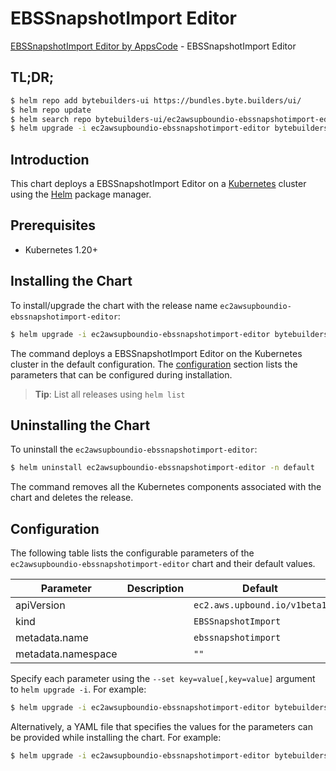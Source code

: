 # EBSSnapshotImport Editor

[EBSSnapshotImport Editor by AppsCode](https://byte.builders) - EBSSnapshotImport Editor

## TL;DR;

```bash
$ helm repo add bytebuilders-ui https://bundles.byte.builders/ui/
$ helm repo update
$ helm search repo bytebuilders-ui/ec2awsupboundio-ebssnapshotimport-editor --version=v0.4.18
$ helm upgrade -i ec2awsupboundio-ebssnapshotimport-editor bytebuilders-ui/ec2awsupboundio-ebssnapshotimport-editor -n default --create-namespace --version=v0.4.18
```

## Introduction

This chart deploys a EBSSnapshotImport Editor on a [Kubernetes](http://kubernetes.io) cluster using the [Helm](https://helm.sh) package manager.

## Prerequisites

- Kubernetes 1.20+

## Installing the Chart

To install/upgrade the chart with the release name `ec2awsupboundio-ebssnapshotimport-editor`:

```bash
$ helm upgrade -i ec2awsupboundio-ebssnapshotimport-editor bytebuilders-ui/ec2awsupboundio-ebssnapshotimport-editor -n default --create-namespace --version=v0.4.18
```

The command deploys a EBSSnapshotImport Editor on the Kubernetes cluster in the default configuration. The [configuration](#configuration) section lists the parameters that can be configured during installation.

> **Tip**: List all releases using `helm list`

## Uninstalling the Chart

To uninstall the `ec2awsupboundio-ebssnapshotimport-editor`:

```bash
$ helm uninstall ec2awsupboundio-ebssnapshotimport-editor -n default
```

The command removes all the Kubernetes components associated with the chart and deletes the release.

## Configuration

The following table lists the configurable parameters of the `ec2awsupboundio-ebssnapshotimport-editor` chart and their default values.

|     Parameter      | Description |                 Default                 |
|--------------------|-------------|-----------------------------------------|
| apiVersion         |             | <code>ec2.aws.upbound.io/v1beta1</code> |
| kind               |             | <code>EBSSnapshotImport</code>          |
| metadata.name      |             | <code>ebssnapshotimport</code>          |
| metadata.namespace |             | <code>""</code>                         |


Specify each parameter using the `--set key=value[,key=value]` argument to `helm upgrade -i`. For example:

```bash
$ helm upgrade -i ec2awsupboundio-ebssnapshotimport-editor bytebuilders-ui/ec2awsupboundio-ebssnapshotimport-editor -n default --create-namespace --version=v0.4.18 --set apiVersion=ec2.aws.upbound.io/v1beta1
```

Alternatively, a YAML file that specifies the values for the parameters can be provided while
installing the chart. For example:

```bash
$ helm upgrade -i ec2awsupboundio-ebssnapshotimport-editor bytebuilders-ui/ec2awsupboundio-ebssnapshotimport-editor -n default --create-namespace --version=v0.4.18 --values values.yaml
```

